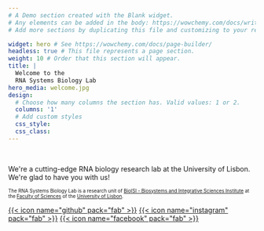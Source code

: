 ```yaml
---
# A Demo section created with the Blank widget.
# Any elements can be added in the body: https://wowchemy.com/docs/writing-markdown-latex/
# Add more sections by duplicating this file and customizing to your requirements.

widget: hero # See https://wowchemy.com/docs/page-builder/
headless: true # This file represents a page section.
weight: 10 # Order that this section will appear.
title: |
  Welcome to the  
  RNA Systems Biology Lab
hero_media: welcome.jpg
design:
  # Choose how many columns the section has. Valid values: 1 or 2.
  columns: '1'
  # Add custom styles
  css_style:
  css_class:
---
```


<br>

We're a cutting-edge RNA biology research lab at the University of Lisbon.
We're glad to have you with us!

<sub><sup>The RNA Systems Biology Lab is a research unit of [BioISI - Biosystems and Integrative Sciences Institute](https://bioisi.pt) at the [Faculty of Sciences](https://ciencias.ulisboa.pt/en) of the [University of Lisbon](https://ulisboa.pt/en).</sup></sub>

[{{< icon name="github" pack="fab" >}}](https://github.com/GamaPintoLab)
[{{< icon name="instagram" pack="fab" >}}](https://instagram.com/rnasysbiolab)
[{{< icon name="facebook" pack="fab" >}}](https://www.facebook.com/RNASysBioLab)
